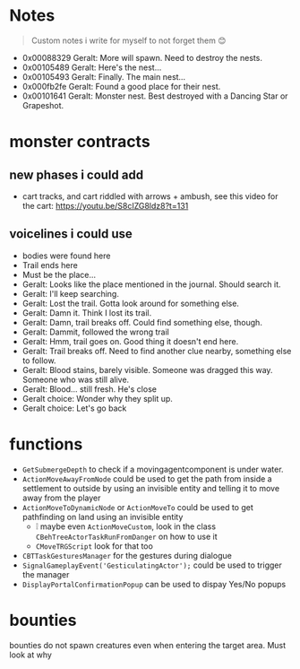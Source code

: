
# Notes
> Custom notes i write for myself to not forget them 😊

 - 0x00088329  Geralt: More will spawn. Need to destroy the nests.
 - 0x00105489  Geralt: Here's the nest…
 - 0x00105493  Geralt: Finally. The main nest…
 - 0x000fb2fe  Geralt: Found a good place for their nest.
 - 0x00101641  Geralt: Monster nest. Best destroyed with a Dancing Star or Grapeshot.

# monster contracts
## new phases i could add
- cart tracks, and cart riddled with arrows + ambush, see this video for the cart:
  https://youtu.be/S8cIZG8ldz8?t=131

## voicelines i could use
- bodies were found here
- Trail ends here
- Must be the place…
- Geralt: Looks like the place mentioned in the journal. Should search it.
- Geralt: I'll keep searching.
- Geralt: Lost the trail. Gotta look around for something else.
- Geralt: Damn it. Think I lost its trail.
- Geralt: Damn, trail breaks off. Could find something else, though.
- Geralt: Dammit, followed the wrong trail
- Geralt: Hmm, trail goes on. Good thing it doesn't end here.
- Geralt: Trail breaks off. Need to find another clue nearby, something else to follow.
- Geralt: Blood stains, barely visible. Someone was dragged this way. Someone who was still alive.
- Geralt: Blood… still fresh. He's close
- Geralt choice: Wonder why they split up.
- Geralt choice: Let's go back


# functions
 - `GetSubmergeDepth` to check if a movingagentcomponent is under water.
 - `ActionMoveAwayFromNode` could be used to get the path from inside a settlement to outside by using an invisible entity and telling it to move away from the player
 - `ActionMoveToDynamicNode` or `ActionMoveTo` could be used to get pathfinding on land using an invisible entity
   - ❕ maybe even `ActionMoveCustom`, look in the class `CBehTreeActorTaskRunFromDanger` on how to use it
   - `CMoveTRGScript` look for that too
 - `CBTTaskGesturesManager` for the gestures during dialogue
  - `SignalGameplayEvent('GesticulatingActor');` could be used to trigger the manager
 - `DisplayPortalConfirmationPopup` can be used to dispay Yes/No popups

# bounties

bounties do not spawn creatures even when entering the target area. Must look at why